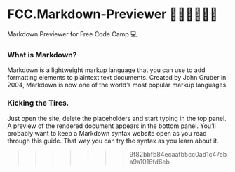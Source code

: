 # FCC.Markdown-Previewer 👨🏻‍💻👨🏻‍💻
Markdown Previewer for Free Code Camp 💻

### What is Markdown?

Markdown is a lightweight markup language that you can use to add formatting elements to plaintext text documents. Created by John Gruber in 2004, Markdown is now one of the world’s most popular markup languages.

### Kicking the Tires.
Just open the site, delete the placeholders and start typing in the top panel. A preview of the rendered document appears in the bottom panel.
You’ll probably want to keep a Markdown syntax website open as you read through this guide. 
That way you can try the syntax as you learn about it.
>>>>>>> 9f82bbfb84ecaafb5cc0ad1c47eba9a1016fd6eb
